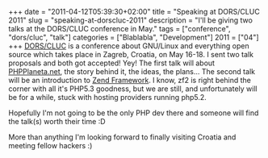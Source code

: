 +++
date = "2011-04-12T05:39:30+02:00"
title = "Speaking at DORS/CLUC 2011"
slug = "speaking-at-dorscluc-2011"
description = "I'll be giving two talks at the DORS/CLUC conference in May."
tags = ["conference", "dors/cluc", "talk"]
categories = ["Blablabla", "Development"]
2011 = ["04"]
+++
<a href="http://dorscluc.org/">DORS/CLUC</a> is a conference about GNU/Linux and everything open source which takes place in Zagreb, Croatia, on May 16-18. I sent two talk proposals and both got accepted! Yey! The first talk will about <a href="http://phpplaneta.net/">PHPPlaneta.net</a>, the story behind it, the ideas, the plans... The second talk will be an introduction to <a href="http://framework.zend.com/">Zend Framework</a>. I know, zf2 is right behind the corner with all it's PHP5.3 goodness, but we are still, and unfortunately will be for a while, stuck with hosting providers running php5.2.

Hopefully I'm not going to be the only PHP dev there and someone will find the talk(s) worth their time :D

More than anything I'm looking forward to finally visiting Croatia and meeting fellow hackers :)
